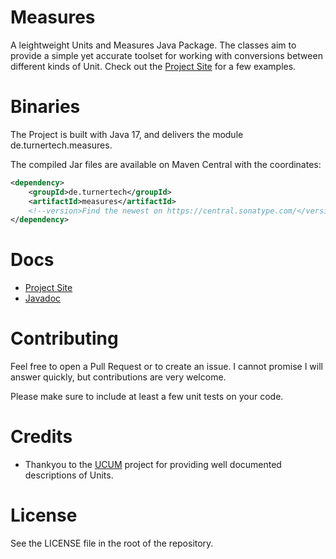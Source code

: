 # Measures

A leightweight Units and Measures Java Package. The classes aim to provide a 
simple yet accurate toolset for working with conversions between different kinds
of Unit. Check out the [Project Site](https://liturner.github.io/measures/) for
a few examples.

# Binaries

The Project is built with Java 17, and delivers the module 
de.turnertech.measures.

The compiled Jar files are available on Maven Central with the coordinates:

```xml
<dependency>
    <groupId>de.turnertech</groupId>
    <artifactId>measures</artifactId>
    <!--version>Find the newest on https://central.sonatype.com/</version-->
</dependency>
```

# Docs

- [Project Site](https://liturner.github.io/measures/)
- [Javadoc](https://liturner.github.io/measures/apidocs/de.turnertech.measures/de/turnertech/measures/package-summary.html)

# Contributing

Feel free to open a Pull Request or to create an issue. I cannot promise I will 
answer quickly, but contributions are very welcome.

Please make sure to include at least a few unit tests on your code.

# Credits

- Thankyou to the [UCUM](https://ucum.org/) project for providing well 
documented descriptions of Units.

# License

See the LICENSE file in the root of the repository.
